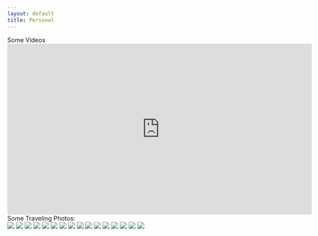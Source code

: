 ```yaml
---
layout: default
title: Personal
---
```

<div id="onecol">
	<div id="subheader">Some Videos</div>
	<iframe width="700" height="394" src="https://www.youtube.com/embed/o8azsdA0ozU?si=gE3ejkYbcmcmMW9H" title="YouTube video player" frameborder="0" allow="accelerometer; autoplay; clipboard-write; encrypted-media; gyroscope; picture-in-picture; web-share" allowfullscreen></iframe>
</div>
<div id="onecol">
	<div id="subheader">Some Traveling Photos:</div>
		<img src="assets/images/travel/bc.jpg">
		<img src="assets/images/travel/boston.jpg">
		<img src="assets/images/travel/duluth.jpg">
		<img src="assets/images/travel/gc.jpg">
		<img src="assets/images/travel/Kyoto.jpg">
		<img src="assets/images/travel/monterey.jpg">
		<img src="assets/images/travel/mp.jpg">
		<img src="assets/images/travel/nikko.jpg">
		<img src="assets/images/travel/ny.jpg">
		<img src="assets/images/travel/seattle.jpg">
		<img src="assets/images/travel/sf.jpg">
		<img src="assets/images/travel/singapore.jpg">
		<img src="assets/images/travel/snowmobile.jpg">
		<img src="assets/images/travel/utah.jpg">
		<img src="assets/images/travel/yosemite.jpeg">
		<img src="assets/images/travel/Sichuan.jpeg">	
</div>